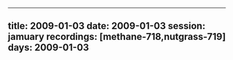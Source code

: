 
---
title: 2009-01-03
date:  2009-01-03
session: jamuary
recordings: [methane-718,nutgrass-719]
days: 2009-01-03
---
